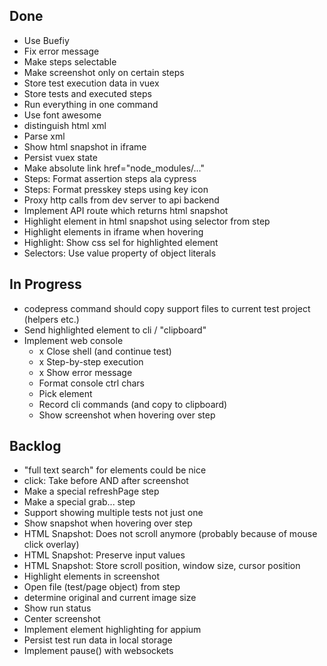 ## Done

- Use Buefiy
- Fix error message
- Make steps selectable
- Make screenshot only on certain steps
- Store test execution data in vuex
- Store tests and executed steps
- Run everything in one command
- Use font awesome
- distinguish html xml
- Parse xml
- Show html snapshot in iframe
- Persist vuex state
- Make absolute link href="node_modules/..."
- Steps: Format assertion steps ala cypress
- Steps: Format presskey steps using key icon
- Proxy http calls from dev server to api backend
- Implement API route which returns html snapshot
- Highlight element in html snapshot using selector from step
- Highlight elements in iframe when hovering
- Highlight: Show css sel for highlighted element
- Selectors: Use value property of object literals

## In Progress

- codepress command should copy support files to current test project (helpers etc.)
- Send highlighted element to cli / "clipboard"
- Implement web console
    * x Close shell (and continue test)
    * x Step-by-step execution
    * x Show error message
    * Format console ctrl chars
    * Pick element
    * Record cli commands (and copy to clipboard)
    * Show screenshot when hovering over step

## Backlog

- "full text search" for elements could be nice
- click: Take before AND after screenshot
- Make a special refreshPage step
- Make a special grab... step
- Support showing multiple tests not just one
- Show snapshot when hovering over step
- HTML Snapshot: Does not scroll anymore (probably because of mouse click overlay)
- HTML Snapshot: Preserve input values
- HTML Snapshot: Store scroll position, window size, cursor position
- Highlight elements in screenshot
- Open file (test/page object) from step
- determine original and current image size
- Show run status
- Center screenshot
- Implement element highlighting for appium
- Persist test run data in local storage
- Implement pause() with websockets
